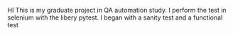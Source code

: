HI This is my graduate project in QA automation study.
I perform the test in selenium with the libery pytest.
I began with a sanity test and a functional test
